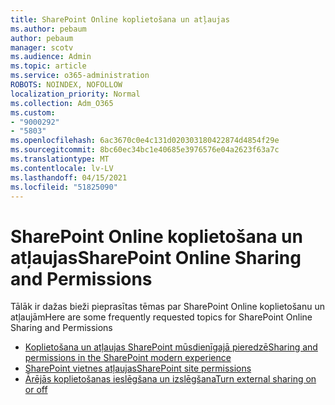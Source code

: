 ```yaml
---
title: SharePoint Online koplietošana un atļaujas
ms.author: pebaum
author: pebaum
manager: scotv
ms.audience: Admin
ms.topic: article
ms.service: o365-administration
ROBOTS: NOINDEX, NOFOLLOW
localization_priority: Normal
ms.collection: Adm_O365
ms.custom:
- "9000292"
- "5803"
ms.openlocfilehash: 6ac3670c0e4c131d020303180422874d4854f29e
ms.sourcegitcommit: 8bc60ec34bc1e40685e3976576e04a2623f63a7c
ms.translationtype: MT
ms.contentlocale: lv-LV
ms.lasthandoff: 04/15/2021
ms.locfileid: "51825090"
---
```

# <a name="sharepoint-online-sharing-and-permissions"></a><span data-ttu-id="492c1-102">SharePoint Online koplietošana un atļaujas</span><span class="sxs-lookup"><span data-stu-id="492c1-102">SharePoint Online Sharing and Permissions</span></span>

<span data-ttu-id="492c1-103">Tālāk ir dažas bieži pieprasītas tēmas par SharePoint Online koplietošanu un atļaujām</span><span class="sxs-lookup"><span data-stu-id="492c1-103">Here are some frequently requested topics for SharePoint Online Sharing and Permissions</span></span>

- [<span data-ttu-id="492c1-104">Koplietošana un atļaujas SharePoint mūsdienīgajā pieredzē</span><span class="sxs-lookup"><span data-stu-id="492c1-104">Sharing and permissions in the SharePoint modern experience</span></span>](https://docs.microsoft.com/sharepoint/modern-experience-sharing-permissions)
- [<span data-ttu-id="492c1-105">SharePoint vietnes atļaujas</span><span class="sxs-lookup"><span data-stu-id="492c1-105">SharePoint site permissions</span></span>](https://docs.microsoft.com/sharepoint/customize-sharepoint-site-permissions)
- [<span data-ttu-id="492c1-106">Ārējās koplietošanas ieslēgšana un izslēgšana</span><span class="sxs-lookup"><span data-stu-id="492c1-106">Turn external sharing on or off</span></span>](https://docs.microsoft.com/sharepoint/turn-external-sharing-on-or-off)